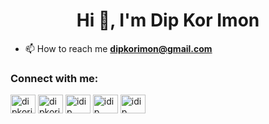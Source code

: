 <h1 align="center">Hi 👋, I'm Dip Kor Imon</h1>

- 📫 How to reach me **dipkorimon@gmail.com**

<h3 align="left">Connect with me:</h3>
<p align="left">
<a href="https://linkedin.com/in/dipkorimon" target="blank"><img align="center" src="https://raw.githubusercontent.com/rahuldkjain/github-profile-readme-generator/master/src/images/icons/Social/linked-in-alt.svg" alt="dipkorimon" height="30" width="40" /></a>
<a href="https://fb.com/dipkorimon" target="blank"><img align="center" src="https://raw.githubusercontent.com/rahuldkjain/github-profile-readme-generator/master/src/images/icons/Social/facebook.svg" alt="dipkorimon" height="30" width="40" /></a>
<a href="https://www.codechef.com/users/idip" target="blank"><img align="center" src="https://cdn.jsdelivr.net/npm/simple-icons@3.1.0/icons/codechef.svg" alt="idip" height="30" width="40" /></a>
<a href="https://codeforces.com/profile/idip" target="blank"><img align="center" src="https://raw.githubusercontent.com/rahuldkjain/github-profile-readme-generator/master/src/images/icons/Social/codeforces.svg" alt="idip" height="30" width="40" /></a>
<a href="https://www.leetcode.com/idip" target="blank"><img align="center" src="https://raw.githubusercontent.com/rahuldkjain/github-profile-readme-generator/master/src/images/icons/Social/leet-code.svg" alt="idip" height="30" width="40" /></a>
</p>
